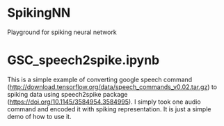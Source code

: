 # SpikingNN
Playground for spiking neural network
# GSC_speech2spike.ipynb
This is a simple example of converting google speech command (http://download.tensorflow.org/data/speech_commands_v0.02.tar.gz) to spiking data using speech2spike package (https://doi.org/10.1145/3584954.3584995). I simply took one audio command and encoded it with spiking representation. It is just a simple demo of how to use it.
